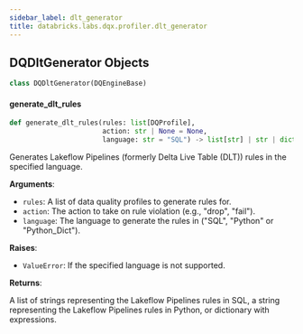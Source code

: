 ```yaml
---
sidebar_label: dlt_generator
title: databricks.labs.dqx.profiler.dlt_generator
---
```


## DQDltGenerator Objects

```python
class DQDltGenerator(DQEngineBase)
```

#### generate\_dlt\_rules

```python
def generate_dlt_rules(rules: list[DQProfile],
                       action: str | None = None,
                       language: str = "SQL") -> list[str] | str | dict
```

Generates Lakeflow Pipelines (formerly Delta Live Table (DLT)) rules in the specified language.

**Arguments**:

- `rules`: A list of data quality profiles to generate rules for.
- `action`: The action to take on rule violation (e.g., &quot;drop&quot;, &quot;fail&quot;).
- `language`: The language to generate the rules in (&quot;SQL&quot;, &quot;Python&quot; or &quot;Python_Dict&quot;).

**Raises**:

- `ValueError`: If the specified language is not supported.

**Returns**:

A list of strings representing the Lakeflow Pipelines rules in SQL, a string representing
the Lakeflow Pipelines rules in Python, or dictionary with expressions.

